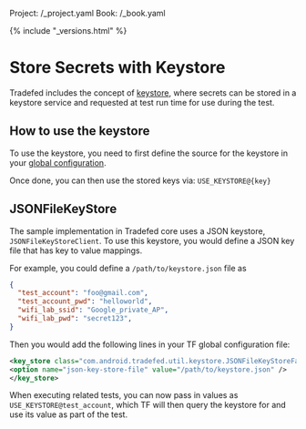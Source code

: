 Project: /_project.yaml
Book: /_book.yaml

{% include "_versions.html" %}

<!--
  Copyright 2019 The Android Open Source Project

  Licensed under the Apache License, Version 2.0 (the "License");
  you may not use this file except in compliance with the License.
  You may obtain a copy of the License at

      http://www.apache.org/licenses/LICENSE-2.0

  Unless required by applicable law or agreed to in writing, software
  distributed under the License is distributed on an "AS IS" BASIS,
  WITHOUT WARRANTIES OR CONDITIONS OF ANY KIND, either express or implied.
  See the License for the specific language governing permissions and
  limitations under the License.
-->

# Store Secrets with Keystore

Tradefed includes the concept of [keystore](/security/keystore), where secrets
can be stored in a keystore service and requested at test run time for use
during the test.

## How to use the keystore

To use the keystore, you need to first define the source for the keystore in
your [global
configuration](/devices/tech/test_infra/tradefed/architecture/advanced/global-config).

Once done, you can then use the stored keys via: `USE_KEYSTORE@{key}`

## JSONFileKeyStore

The sample implementation in Tradefed core uses a JSON keystore,
`JSONFileKeyStoreClient`. To use this keystore, you would define a JSON key file
that has key to value mappings.

For example, you could define a `/path/to/keystore.json` file as

```json
{
  "test_account": "foo@gmail.com",
  "test_account_pwd": "helloworld",
  "wifi_lab_ssid": "Google_private_AP",
  "wifi_lab_pwd": "secret123",
}
```

Then you would add the following lines in your TF global configuration file:

```xml
<key_store class="com.android.tradefed.util.keystore.JSONFileKeyStoreFactory">
<option name="json-key-store-file" value="/path/to/keystore.json" />
</key_store>
```

When executing related tests, you can now pass in values as
`USE_KEYSTORE@test_account`, which TF will then query the keystore for and use
its value as part of the test.
